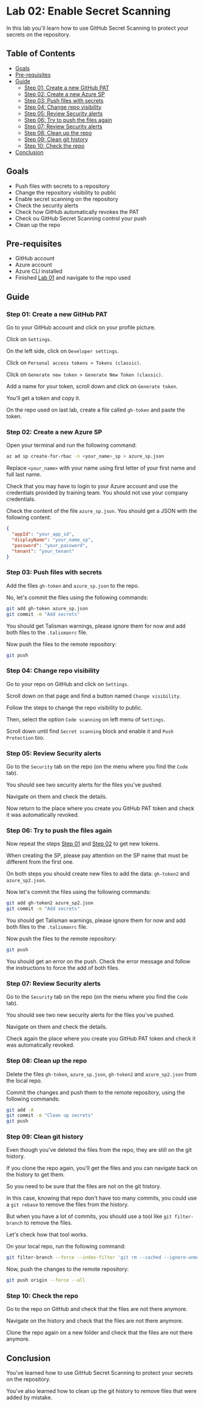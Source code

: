 # Lab 02: Enable Secret Scanning

In this lab you'll learn how to use GitHub Secret Scanning to protect your secrets on the repository.

## Table of Contents

- [Goals](#goals)
- [Pre-requisites](#pre-requisites)
- [Guide](#guide)
  - [Step 01: Create a new GitHub PAT](#step-01-create-a-new-github-pat)
  - [Step 02: Create a new Azure SP](#step-02-create-a-new-azure-sp)
  - [Step 03: Push files with secrets](#step-03-push-files-with-secrets)
  - [Step 04: Change repo visibility](#step-04-change-repo-visibility)
  - [Step 05: Review Security alerts](#step-05-review-security-alerts)
  - [Step 06: Try to push the files again](#step-06-try-to-push-the-files-again)
  - [Step 07: Review Security alerts](#step-07-review-security-alerts)
  - [Step 08: Clean up the repo](#step-08-clean-up-the-repo)
  - [Step 09: Clean git history](#step-09-clean-git-history)
  - [Step 10: Check the repo](#step-10-check-the-repo)
- [Conclusion](#conclusion)

## Goals

- Push files with secrets to a repository
- Change the repository visibility to public
- Enable secret scanning on the repository
- Check the security alerts
- Check how GitHub automatically revokes the PAT
- Check ou GitHub  Secret Scanning control your push
- Clean up the repo

## Pre-requisites

- GitHub account
- Azure account
- Azure CLI installed
- Finished [Lab 01](lab01.md) and navigate to the repo used

## Guide

### Step 01: Create a new GitHub PAT

Go to your GitHub account and click on your profile picture.

Click on `Settings`.

On the left side, click on `Developer settings`.

Click on `Personal access tokens > Tokens (classic)`.

Click on `Generate new token > Generate New Token (classic)`.

Add a name for your token, scroll down and click on `Generate token`.

You'll get a token and copy it.

On the repo used on last lab, create a file called `gh-token` and paste the token.

### Step 02: Create a new Azure SP

Open your terminal and run the following command:

```bash
az ad sp create-for-rbac -n <your_name>_sp > azure_sp.json
```

Replace `<your_name>` with your name using first letter of your first name and full last name.

Check that you may have to login to your Azure account and use the credentials provided by training team. You should not use your company credentials.

Check the content of the file `azure_sp.json`. You should get a JSON with the following content:

```json
{
  "appId": "your_app_id",
  "displayName": "your_name_sp",
  "password": "your_password",
  "tenant": "your_tenant"
}
```

### Step 03: Push files with secrets

Add the files `gh-token` and `azure_sp.json` to the repo.

No, let's commit the files using the following commands:

```bash
git add gh-token azure_sp.json
git commit -m "Add secrets"
```

You should get Talisman warnings, please ignore them for now and add both files to the `.talismanrc` file.

Now push the files to the remote repository:

```bash
git push
```

### Step 04: Change repo visibility

Go to your repo on GitHub and click on `Settings`.

Scroll down on that page and find a button named `Change visibility`.

Follow the steps to change the repo visibility to public.

Then, select the option `Code scanning` on left menu of `Settings`.

Scroll down until find `Secret scanning` block and enable it and `Push Protection` too.

### Step 05: Review Security alerts

Go to the `Security` tab on the repo (on the menu where you find the `Code` tab).

You should see two security alerts for the files you've pushed.

Navigate on them and check the details.

Now return to the place where you create you GitHub PAT token and check it was automatically revoked.

### Step 06: Try to push the files again

Now repeat the steps [Step 01](#step-01-create-a-new-github-pat) and [Step 02](#step-02-create-a-new-azure-sp) to get new tokens.

When creating the SP, please pay attention on the SP name that must be different from the first one.

On both steps you should create new files to add the data: `gh-token2` and `azure_sp2.json`.

Now let's commit the files using the following commands:

```bash
git add gh-token2 azure_sp2.json
git commit -m "Add secrets"
```

You should get Talisman warnings, please ignore them for now and add both files to the `.talismanrc` file.

Now push the files to the remote repository:

```bash
git push
```

You should get an error on the push. Check the error message and follow the instructions to force the add of both files.

### Step 07: Review Security alerts

Go to the `Security` tab on the repo (on the menu where you find the `Code` tab).

You should see two new security alerts for the files you've pushed.

Navigate on them and check the details.

Check again the place where you create you GitHub PAT token and check it was automatically revoked.

### Step 08: Clean up the repo

Delete the files `gh-token`, `azure_sp.json`, `gh-token2` and `azure_sp2.json` from the local repo.

Commit the changes and push them to the remote repository, using the following commands:

```bash
git add -A
git commit -m "Clean up secrets"
git push
```

### Step 09: Clean git history

Even though you've deleted the files from the repo, they are still on the git history.

If you clone the repo again, you'll get the files and you can navigate back on the history to get them.

So you need to be sure that the files are not on the git history.

In this case, knowing that repo don't have too many commits, you could use a `git rebase` to remove the files from the history.

But when you have a lot of commits, you should use a tool like `git filter-branch` to remove the files.

Let's check how that tool works.

On your local repo, run the following command:

```bash
git filter-branch --force --index-filter 'git rm --cached --ignore-unmatch gh-token azure_sp.json gh-token2 azure_sp2.json' --prune-empty --tag-name-filter cat -- --all
```

Now, push the changes to the remote repository:

```bash
git push origin --force --all
```

### Step 10: Check the repo

Go to the repo on GitHub and check that the files are not there anymore.

Navigate on the history and check that the files are not there anymore.

Clone the repo again on a new folder and check that the files are not there anymore.

## Conclusion

You've learned how to use GitHub Secret Scanning to protect your secrets on the repository.

You've also learned how to clean up the git history to remove files that were added by mistake.
